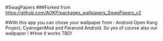 #SwagPapers
###Forked from https://github.com/AOKP/packages_wallpapers_SwagPapers_v2

#With this app you can chose your wallpaper from : Android Open Kang Project, CyanogenMod and Paranoid Android. So yes of course also our wallpaper !
#How it works
TBD!
